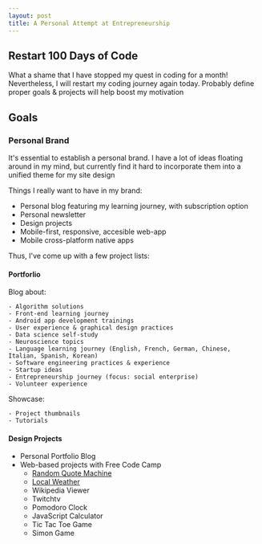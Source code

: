 ```yaml
---
layout: post
title: A Personal Attempt at Entrepreneurship
---
```


## Restart 100 Days of Code
What a shame that I have stopped my quest in coding for a month!
Nevertheless, I will restart my coding journey again today. Probably define proper goals & projects will help boost my motivation

## Goals
### Personal Brand
It's essential to establish a personal brand. I have a lot of ideas floating around in my mind, but currently find it hard to
incorporate them into a unified theme for my site design

Things I really want to have in my brand:

- Personal blog featuring my learning journey, with subscription option
- Personal newsletter
- Design projects
- Mobile-first, responsive, accesible web-app
- Mobile cross-platform native apps

Thus, I've come up with a few project lists:

#### Portforlio
Blog about:

    - Algorithm solutions
    - Front-end learning journey
    - Android app development trainings
    - User experience & graphical design practices
    - Data science self-study
    - Neuroscience topics
    - Language learning journey (English, French, German, Chinese, Italian, Spanish, Korean)
    - Software engineering practices & experience
    - Startup ideas
    - Entrepreneurship journey (focus: social enterprise)
    - Volunteer experience

Showcase:
    
    - Project thumbnails
    - Tutorials

#### Design Projects
- Personal Portfolio Blog
- Web-based projects with Free Code Camp
    - [Random Quote Machine](https://www.freecodecamp.com/challenges/build-a-random-quote-machine)
    - [Local Weather]()
    - Wikipedia Viewer
    - Twitchtv
    - Pomodoro Clock
    - JavaScript Calculator
    - Tic Tac Toe Game
    - Simon Game